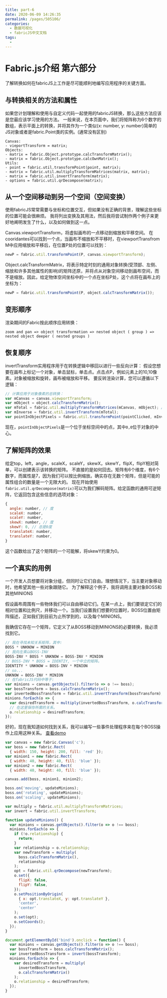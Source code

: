 ```yaml
---
title: part-6
date: 2020-06-09 14:26:35
permalink: /pages/505106/
categories: 
  - 数据可视化
  - fabricJS中文文档
tags: 
  - 
---
```

# Fabric.js介绍 第六部分

了解转换如何在fabricJS上工作是尽可能顺利地编写应用程序的关键方面。

## 与转换相关的方法和属性

如果您计划理解和使用与自定义代码一起使用的fabricJS转换，那么这些方法应该是您最应该学习使用的方法。
一般来说，在本页面中，我们将矩阵称为6个数字的数组，表示平面上的转换，并将其作为一个类似{x: number, y: number}简单的JS对象或者是fabric.Point类的实例。(通常没有区别)

```
Canvas:
- vieportTransform = matrix;
Objects:
- matrix = fabric.Object.prototype.calcTransformMatrix();
- matrix = fabric.Object.prototype.calcOwnMatrix();
Utils:
- point = fabric.util.transformPoint(point, matrix);
- matrix = fabric.util.multiplyTransformMatrices(matrix, matrix);
- matrix = fabric.util.invertTransform(matrix);
- options = fabric.util.qrDecompose(matrix);
```

## 从一个空间移动到另一个空间（空间变换）
使用fabricJS常常需要与坐标和位置交互，但如果没有正确的背景，理解这些坐标的位置可能会很麻烦。
我将列出变换及其用法，然后我将尝试制作两个例子来更好地阐明发生了什么，以及如何做到这一点。

Canvas.viewportTransform，将虚拟画布的一点移动到缩放和平移空间。
在cooridantes可以找到一个点，当画布不缩放和不平移时，在viewportTransfrom M中应用缩放和平移后，在位置P处的位置可以找到：

```js
newP = fabric.util.transformPoint(P, canvas.viewportTransform);
```

Object.calcTransformMatrix，将表示特定时刻的通用对象转换(受顶部、左侧、缩放和许多其他属性的影响)的矩阵还原，并将点从对象空间移动到画布空间，而不是缩放。因此，给定物体空间坐标中的一个点在坐标P处，这个点将在画布上的坐标为：

```js
newP = fabric.util.transformPoint(P, object.calcTransformMatrix());
```

## 变形顺序
渲染期间的Fabric按此顺序应用转换：

```
zoom and pan => object transformation => nested object ( group ) => nested object deeper ( nested groups )
```

## 恢复顺序
invertTransform实用程序用于在转换逻辑中移回以进行一些反向计算：
假设您想要在画布上标记一个对象，单击鼠标，单击点。点击点P，例如元素上的10,10像素。对象被缩放和旋转，画布被缩放和平移。
要反转渲染计算，您可以遵循以下逻辑：

```js
// 计算应用于对象像素的总转换：
var mCanvas = canvas.viewportTransform;
var mObject = object.calcTransformMatrix();
var mTotal = fabric.util.multiplyTransformMatrices(mCanvas, mObject); // 反转顺序会产生错误的结果
var mInverse = fabric.util.invertTransform(mTotal);
var pointInObjectPixels = fabric.util.transformPoint(pointClicked, mInverse);
```

现在，```pointInObjectPixels```是一个位于坐标空间中的点，其中```0,0```位于对象的中心。

## 了解矩阵的效果

给定top，left，angle，scaleX，scaleY，skewX，skewY，flipX，flipY相对简单，可以创建表示该转换的矩阵。 不直接的是如何回去。矩阵有6个维度，有6个数字，而属性是7，因为我们可以按比例缩放。确实存在无数个矩阵，但是可能的属性组合的数量是一个无限大的。
现在开始使用```fabric.util.qrDecompose(matrix)```可以为我们解码矩阵。给定函数的通用可逆矩阵，它返回包含这些信息的选项对象：

```js
{
  angle: number, // 度
  scaleX: number,
  scaleY: number,
  skewX: number, // 度
  skewY: 0, // 总是0度
  translateX: number,
  translateY: number,
}
```

这个函数给出了这个矩阵的一个可能解，将skewY约束为0。

## 一个真实的用例

一个开发人员想要将对象分组，但同时让它们自由。理想情况下，当主要对象移动时，他希望其他一些对象跟随它。
为了解释这个例子，我将调用主要对象BOSS和其他MINIONS

假设画布周围有一些物体我们可以自由移动它们。在某一点上，我们要锁定它们的相对位置和比例尺，并移动一个。当我们设置我们想要的位置时，BOSS位置由矩阵描述，正如我们到目前为止所学到的，以及每个MINIONS。

我确信它存在一个矩阵，它定义了从BOSS移动到MINIONS的必要转换，我必须找到它。

```js
// 我在寻找未知关系矩阵，其中:
BOSS * UNKNOW = MINION
// 我向左乘以BOSS-INV
BOSS-INV * BOSS * UNKNOW = BOSS-INV * MINION
// BOSS-INV * BOSS = IDENTIY, 一个中立的矩阵。
IDENTITY * UNKNOW = BOSS-INV * MINION
// so...
UNKNOW = BOSS-INV * MINION
// 在fabricJS代码中等于:
var minions = canvas.getObjects().filter(o => o !== boss);
var bossTransform = boss.calcTransformMatrix();
var invertedBossTransform = fabric.util.invertTransform(bossTransform);
minions.forEach(o => {
  var desiredTransform = multiply(invertedBossTransform, o.calcTransformMatrix());
  // 在这里保存所需的关系。
  o.relationship = desiredTransform;
});
```

好的，现在我知道如何找到关系，我可以编写一些事件处理程序来在每个BOSS操作上应用这种关系。
[查看demo](http://fabricjs.com/using-transformations#bind)

```js
var canvas = new fabric.Canvas('c');
var boss = new fabric.Rect(
  { width: 150, height: 200, fill: 'red' });
var minion1 = new fabric.Rect(
  { width: 40, height: 40, fill: 'blue' });
var minion2 = new fabric.Rect(
  { width: 40, height: 40, fill: 'blue' });

canvas.add(boss, minion1, minion2);

boss.on('moving', updateMinions);
boss.on('rotating', updateMinions);
boss.on('scaling', updateMinions);

var multiply = fabric.util.multiplyTransformMatrices;
var invert = fabric.util.invertTransform;

function updateMinions() {
  var minions = canvas.getObjects().filter(o => o !== boss);
  minions.forEach(o => {
    if (!o.relationship) {
      return;
    }
    var relationship = o.relationship;
    var newTransform = multiply(
      boss.calcTransformMatrix(),
      relationship
    );
    opt = fabric.util.qrDecompose(newTransform);
    o.set({
      flipX: false,
      flipY: false,
    });
    o.setPositionByOrigin(
      { x: opt.translateX, y: opt.translateY },
      'center',
      'center'
    );
    o.set(opt);
    o.setCoords();
  });
}

document.getElementById('bind').onclick = function() {
  var minions = canvas.getObjects().filter(o => o !== boss);
  var bossTransform = boss.calcTransformMatrix();
  var invertedBossTransform = invert(bossTransform);
  minions.forEach(o => {
    var desiredTransform = multiply(
      invertedBossTransform,
      o.calcTransformMatrix()
    );
    o.relationship = desiredTransform;
  });
}
    
```

